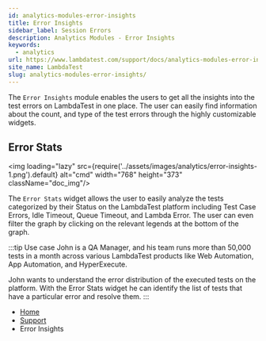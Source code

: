```yaml
---
id: analytics-modules-error-insights
title: Error Insights
sidebar_label: Session Errors 
description: Analytics Modules - Error Insights
keywords:
  - analytics
url: https://www.lambdatest.com/support/docs/analytics-modules-error-insights/
site_name: LambdaTest
slug: analytics-modules-error-insights/
---
```


<script type="application/ld+json"
      dangerouslySetInnerHTML={{ __html: JSON.stringify({
       "@context": "https://schema.org",
        "@type": "BreadcrumbList",
        "itemListElement": [{
          "@type": "ListItem",
          "position": 1,
          "name": "Home",
          "item": "https://www.lambdatest.com"
        },{
          "@type": "ListItem",
          "position": 2,
          "name": "Support",
          "item": "https://www.lambdatest.com/support/docs/"
        },{
          "@type": "ListItem",
          "position": 3,
          "name": "Test Overview",
          "item": "https://www.lambdatest.com/support/docs/analytics-modules-error-insights/"
        }]
      })
    }}
></script>
The `Error Insights` module enables the users to get all the insights into the test errors on LambdaTest in one place. The user can easily find information about the count, and type of the test errors through the highly customizable widgets.

## Error Stats

<img loading="lazy" src={require('../assets/images/analytics/error-insights-1.png').default} alt="cmd" width="768" height="373" className="doc_img"/>

The `Error Stats` widget allows the user to easily analyze the tests categorized by their Status on the LambdaTest platform including Test Case Errors, Idle Timeout, Queue Timeout, and Lambda Error. The user can even filter the graph by clicking on the relevant legends at the bottom of the graph.

:::tip Use case
John is a QA Manager, and his team runs more than 50,000 tests in a month across various LambdaTest products like Web Automation, App Automation, and HyperExecute.

John wants to understand the error distribution of the executed tests on the platform. With the Error Stats widget he can identify the list of tests that have a particular error and resolve them.
:::

<nav aria-label="breadcrumbs">
  <ul className="breadcrumbs">
    <li className="breadcrumbs__item">
      <a className="breadcrumbs__link" target="_self" href="https://www.lambdatest.com">
        Home
      </a>
    </li>
    <li className="breadcrumbs__item">
      <a className="breadcrumbs__link" target="_self" href="https://www.lambdatest.com/support/docs/">
        Support
      </a>
    </li>
    <li className="breadcrumbs__item breadcrumbs__item--active">
      <span className="breadcrumbs__link">
      Error Insights 
      </span>
    </li>
  </ul>
</nav>
